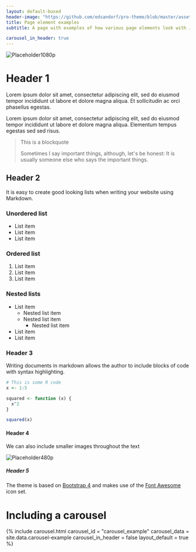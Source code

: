 ```yaml
---
layout: default-boxed
header-image: "https://github.com/edsandorf/pro-theme/blob/master/assets/img/default-img.jpg?raw=true"
title: Page element examples
subtitle: A page with examples of how various page elements look with Jekyll-Pro-Theme

carousel_in_header: true
---
```


![Placeholder1080p](https://dummyimage.com/1920x1080/dcdcdc/fff.jpg)

# Header 1

Lorem ipsum dolor sit amet, consectetur adipiscing elit, sed do eiusmod tempor incididunt ut labore et dolore magna aliqua. Et sollicitudin ac orci phasellus egestas.

Lorem ipsum dolor sit amet, consectetur adipiscing elit, sed do eiusmod tempor incididunt ut labore et dolore magna aliqua. Elementum tempus egestas sed sed risus.

> This is a blockquote
>
> Sometimes I say important things, although, let's be honest: It is usually someone else who says the important things.


## Header 2

It is easy to create good looking lists when writing your website using Markdown.

### Unordered list

* List item
* List item
* List item

### Ordered list

1. List item
2. List item
3. List item

### Nested lists

- List item
  - Nested list item
  - Nested list item
    - Nested list item
- List item
- List item


### Header 3

Writing documents in markdown allows the author to include blocks of code with syntax highlighting.

```r
# This is some R code
x <- 1:5

squared <- function (x) {
  x^2
}

squared(x)
```

#### Header 4

We can also include smaller images throughout the text

![Placeholder480p](https://dummyimage.com/640x480/dcdcdc/fff.jpg)


##### Header 5

The theme is based on [Bootstrap 4](https://getbootstrap.com/) and makes use of the [Font Awesome](https://fontawesome.com/) icon set.


# Including a carousel

{% include carousel.html carousel_id = "carousel_example" carousel_data = site.data.carousel-example carousel_in_header = false layout_default = true %}
